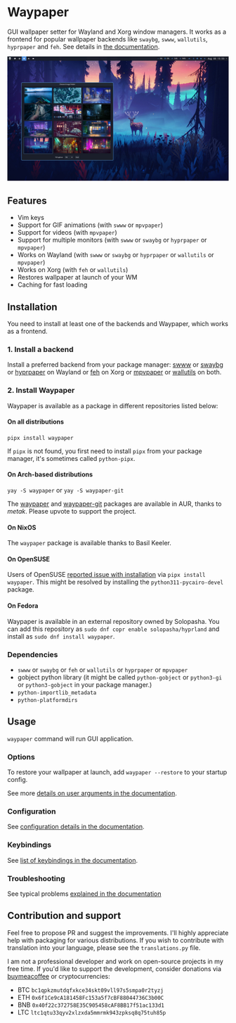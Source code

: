 # Waypaper

GUI wallpaper setter for Wayland and Xorg window managers. It works as a frontend for popular wallpaper backends like `swaybg`, `swww`, `wallutils`, `hyprpaper` and `feh`. See details in [the documentation](https://anufrievroman.gitbook.io/waypaper).

![screenshot](screenshot.jpg)

## Features

- Vim keys
- Support for GIF animations (with `swww` or `mpvpaper`)
- Support for videos (with `mpvpaper`)
- Support for multiple monitors (with `swww` or `swaybg` or `hyprpaper` or `mpvpaper`)
- Works on Wayland (with `swww` or `swaybg` or `hyprpaper` or `wallutils` or `mpvpaper`)
- Works on Xorg (with `feh` or `wallutils`)
- Restores wallpaper at launch of your WM
- Caching for fast loading

## Installation

You need to install at least one of the backends and Waypaper, which works as a frontend.

### 1. Install a backend

Install a preferred backend from your package manager: [swww](https://github.com/Horus645/swww) or [swaybg](https://github.com/swaywm/swaybg) or [hyprpaper](https://github.com/hyprwm/hyprpaper) on Wayland or [feh](https://github.com/derf/feh) on Xorg or [mpvpaper](https://github.com/GhostNaN/mpvpaper) or [wallutils](https://github.com/xyproto/wallutils) on both.

### 2. Install Waypaper

Waypaper is available as a package in different repositories listed below:

#### On all distributions

`pipx install waypaper`

If `pipx` is not found, you first need to install `pipx` from your package manager, it's sometimes called `python-pipx`.

#### On Arch-based distributions

`yay -S waypaper` or `yay -S waypaper-git`

The [waypaper](https://aur.archlinux.org/packages/waypaper) and [waypaper-git](https://aur.archlinux.org/packages/waypaper-git) packages are available in AUR, thanks to *metak*. Please upvote to support the project.

#### On NixOS

The `waypaper` package is available thanks to Basil Keeler.

#### On OpenSUSE

Users of OpenSUSE [reported issue with installation](https://github.com/anufrievroman/waypaper/issues/30) via `pipx install waypaper`. This might be resolved by installing the `python311-pycairo-devel` package.

#### On Fedora

Waypaper is available in an external repository owned by Solopasha. You can add this repository as `sudo dnf copr enable solopasha/hyprland` and install as `sudo dnf install waypaper`.

### Dependencies

- `swww` or `swaybg` or `feh` or `wallutils` or `hyprpaper` or `mpvpaper`
- gobject python library (it might be called `python-gobject` or `python3-gi` or `python3-gobject` in your package manager.)
- `python-importlib_metadata`
- `python-platformdirs`

## Usage

`waypaper` command will run GUI application.

### Options

To restore your wallpaper at launch, add `waypaper --restore` to your startup config.

See more [details on user arguments in the documentation](https://anufrievroman.gitbook.io/waypaper/usage).

### Configuration

See [configuration details in the documentation](https://anufrievroman.gitbook.io/waypaper/configuration).

### Keybindings

See [list of keybindings in the documentation](https://anufrievroman.gitbook.io/waypaper/keybindings).

### Troubleshooting

See typical problems [explained in the documentation](https://anufrievroman.gitbook.io/waypaper/troubleshooting)

## Contribution and support

Feel free to propose PR and suggest the improvements. I'll highly appreciate help with packaging for various distributions. If you wish to contribute with translation into your language, please see the `translations.py` file.

I am not a professional developer and work on open-source projects in my free time. If you'd like to support the development, consider donations via [buymeacoffee](https://www.buymeacoffee.com/angryprofessor) or cryptocurrencies:

- BTC `bc1qpkzmutdqfxkce34skt09vll97s5smpa0r2tyzj`
- ETH `0x6f1Ce9cA181458Fc153a5f7cBF88044736C3b00C`
- BNB `0x40f22c372758E35C905458cAF8BB17f51ac133d1`
- LTC `ltc1qtu33qyv2xlzxda5mmrmk943zpksq8q75tuh85p`
